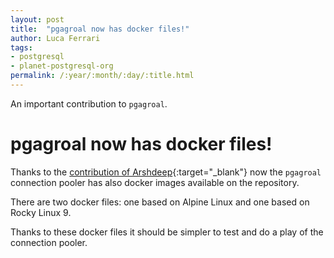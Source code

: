 ```yaml
---
layout: post
title:  "pgagroal now has docker files!"
author: Luca Ferrari
tags:
- postgresql
- planet-postgresql-org
permalink: /:year/:month/:day/:title.html
---
```

An important contribution to `pgagroal`.

# pgagroal now has docker files!

Thanks to the [contribution of Arshdeep](https://github.com/agroal/pgagroal/commit/c27c172caf836b93ec76c9c820ea997b6a19d3f0){:target="_blank"} now the `pgagroal` connection pooler has also docker images available on the repository.

There are two docker files: one based on Alpine Linux and one based on Rocky Linux 9.

Thanks to these docker files it should be simpler to test and do a play of the connection pooler.
